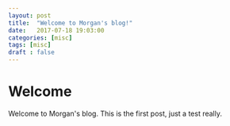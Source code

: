 ```yaml
---
layout: post
title:  "Welcome to Morgan's blog!"
date:   2017-07-18 19:03:00
categories: [misc]
tags: [misc]
draft : false
---
```


# Welcome
Welcome to Morgan's blog. This is the first post, just a test really.
